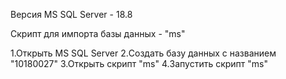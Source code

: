 Версия MS SQL Server - 18.8

Скрипт для импорта базы данных - "ms"

1.Открыть MS SQL Server
2.Создать базу данных с названием "10180027"
3.Открыть скрипт "ms"
4.Запустить скрипт "ms"

